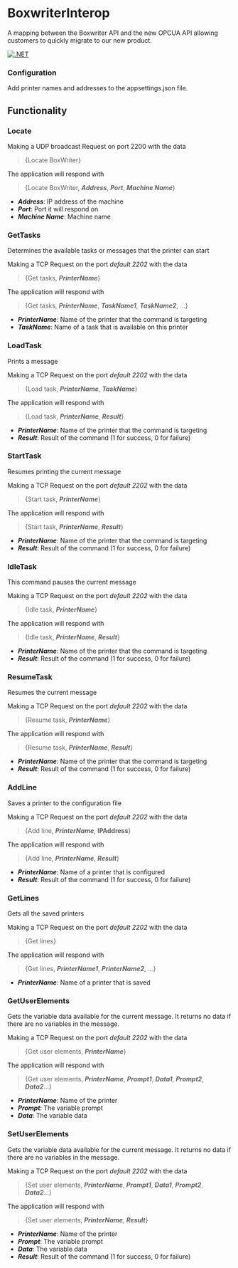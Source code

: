 # BoxwriterInterop
A mapping between the Boxwriter API and the new OPCUA API allowing customers to quickly migrate to our new product.

[![.NET](https://github.com/ITWDiagraph/BoxwriterInterop/actions/workflows/dotnet.yml/badge.svg?branch=main)](https://github.com/ITWDiagraph/BoxwriterInterop/actions/workflows/dotnet.yml)

### Configuration
Add printer names and addresses to the appsettings.json file.

## Functionality
### Locate
Making a UDP broadcast Request on port 2200 with the data
>{Locate BoxWriter}

The application will respond with
>{Locate BoxWriter, **_Address_**, **_Port_**, **_Machine Name_**}
- **_Address_**: IP address of the machine
- **_Port_**: Port it will respond on
- **_Machine Name_**: Machine name

### GetTasks
Determines the available tasks or messages that the printer can start

Making a TCP Request on the port *default 2202* with the data
> {Get tasks, **_PrinterName_**}

The application will respond with
> {Get tasks, **_PrinterName_**, **_TaskName1_**, **_TaskName2_**, ...}
- **_PrinterName_**: Name of the printer that the command is targeting
- **_TaskName_**: Name of a task that is available on this printer

### LoadTask
Prints a message

Making a TCP Request on the port *default 2202* with the data
> {Load task, **_PrinterName_**, **_TaskName_**}

The application will respond with
> {Load task, **_PrinterName_**, **_Result_**}
- **_PrinterName_**: Name of the printer that the command is targeting
- **_Result_**: Result of the command (1 for success, 0 for failure)

### StartTask
Resumes printing the current message

Making a TCP Request on the port *default 2202* with the data
> {Start task, **_PrinterName_**}

The application will respond with
> {Start task, **_PrinterName_**, **_Result_**}
- **_PrinterName_**: Name of the printer that the command is targeting
- **_Result_**: Result of the command (1 for success, 0 for failure)

### IdleTask
This command pauses the current message

Making a TCP Request on the port *default 2202* with the data
> {Idle task, **_PrinterName_**}

The application will respond with
> {Idle task, **_PrinterName_**, **_Result_**}
- **_PrinterName_**: Name of the printer that the command is targeting
- **_Result_**: Result of the command (1 for success, 0 for failure)

### ResumeTask
Resumes the current message

Making a TCP Request on the port *default 2202* with the data
> {Resume task, **_PrinterName_**}

The application will respond with
> {Resume task, **_PrinterName_**, **_Result_**}
- **_PrinterName_**: Name of the printer that the command is targeting
- **_Result_**: Result of the command (1 for success, 0 for failure)

### AddLine
Saves a printer to the configuration file

Making a TCP Request on the port *default 2202* with the data
> {Add line, **_PrinterName_**, **IPAddress**}

The application will respond with
> {Add line, **_PrinterName_**, **_Result_**}
- **_PrinterName_**: Name of a printer that is configured
- **_Result_**: Result of the command (1 for success, 0 for failure)

### GetLines
Gets all the saved printers

Making a TCP Request on the port *default 2202* with the data
> {Get lines}

The application will respond with
> {Get lines, **_PrinterName1_**, **_PrinterName2_**, ...}
- **_PrinterName_**: Name of a printer that is saved

### GetUserElements
Gets the variable data available for the current message. It returns no data if there are no variables in the message.

Making a TCP Request on the port *default 2202* with the data
> {Get user elements, **_PrinterName_**}

The application will respond with
> {Get user elements, **_PrinterName_**, **_Prompt1_**, **_Data1_**, **_Prompt2_**, **_Data2_**...}
- **_PrinterName_**: Name of the printer
- **_Prompt_**: The variable prompt
- **_Data_**: The variable data

### SetUserElements
Gets the variable data available for the current message. It returns no data if there are no variables in the message.

Making a TCP Request on the port *default 2202* with the data
> {Set user elements, **_PrinterName_**, **_Prompt1_**, **_Data1_**, **_Prompt2_**, **_Data2_**...}

The application will respond with
> {Set user elements, **_PrinterName_**, **_Result_**}
- **_PrinterName_**: Name of the printer
- **_Prompt_**: The variable prompt
- **_Data_**: The variable data
- **_Result_**: Result of the command (1 for success, 0 for failure)




